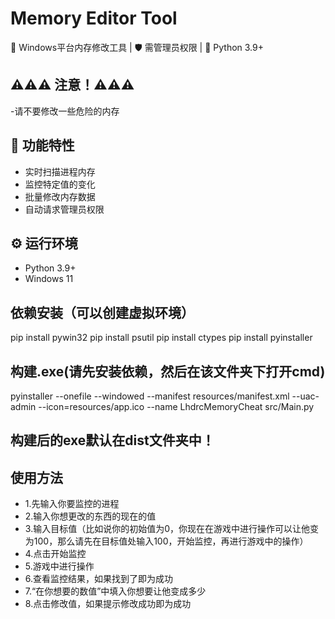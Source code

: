 # Memory Editor Tool

🔧 Windows平台内存修改工具 | 🛡️ 需管理员权限 | 🐍 Python 3.9+

## ⚠️⚠️⚠️ 注意！⚠️⚠️⚠️
-请不要修改一些危险的内存

## 🚀 功能特性
- 实时扫描进程内存
- 监控特定值的变化
- 批量修改内存数据
- 自动请求管理员权限

## ⚙️ 运行环境
- Python 3.9+
- Windows 11

## 依赖安装（可以创建虚拟环境）
pip install pywin32 
pip install psutil 
pip install ctypes
pip install pyinstaller

## 构建.exe(请先安装依赖，然后在该文件夹下打开cmd)
pyinstaller --onefile --windowed --manifest resources/manifest.xml --uac-admin --icon=resources/app.ico --name LhdrcMemoryCheat src/Main.py
            
## 构建后的exe默认在dist文件夹中！

## 使用方法
- 1.先输入你要监控的进程
- 2.输入你想更改的东西的现在的值
- 3.输入目标值（比如说你的初始值为0，你现在在游戏中进行操作可以让他变为100，那么请先在目标值处输入100，开始监控，再进行游戏中的操作）
- 4.点击开始监控
- 5.游戏中进行操作
- 6.查看监控结果，如果找到了即为成功
- 7.“在你想要的数值”中填入你想要让他变成多少
- 8.点击修改值，如果提示修改成功即为成功
